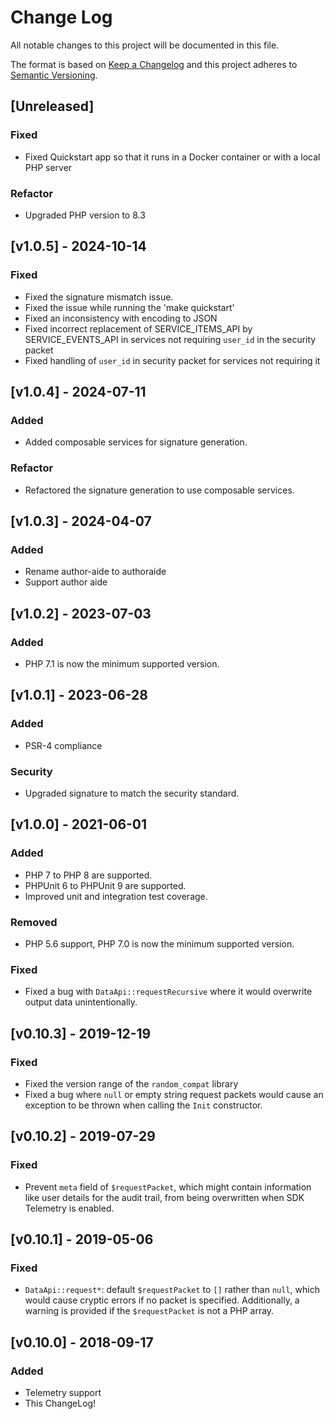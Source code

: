 # Change Log

All notable changes to this project will be documented in this file.

The format is based on [Keep a Changelog](http://keepachangelog.com/en/1.0.0/)
and this project adheres to [Semantic
Versioning](http://semver.org/spec/v2.0.0.html).

## [Unreleased]
### Fixed
- Fixed Quickstart app so that it runs in a Docker container or with a local PHP server

### Refactor
- Upgraded PHP version to 8.3

## [v1.0.5] - 2024-10-14
### Fixed
- Fixed the signature mismatch issue.
- Fixed the issue while running the 'make quickstart'
- Fixed an inconsistency with encoding to JSON
- Fixed incorrect replacement of SERVICE_ITEMS_API by SERVICE_EVENTS_API
  in services not requiring `user_id` in the security packet
- Fixed handling of `user_id` in security packet for services not
  requiring it

## [v1.0.4] - 2024-07-11
### Added
- Added composable services for signature generation.

### Refactor
- Refactored the signature generation to use composable services.

## [v1.0.3] - 2024-04-07
### Added
- Rename author-aide to authoraide
- Support author aide

## [v1.0.2] - 2023-07-03
### Added
- PHP 7.1 is now the minimum supported version.

## [v1.0.1] - 2023-06-28
### Added
- PSR-4 compliance

### Security
- Upgraded signature to match the security standard.

## [v1.0.0] - 2021-06-01
### Added
- PHP 7 to PHP 8 are supported.
- PHPUnit 6 to PHPUnit 9 are supported.
- Improved unit and integration test coverage.

### Removed
- PHP 5.6 support, PHP 7.0 is now the minimum supported version.

### Fixed
- Fixed a bug with `DataApi::requestRecursive` where it would overwrite output data unintentionally.

## [v0.10.3] - 2019-12-19
### Fixed
- Fixed the version range of the `random_compat` library
- Fixed a bug where `null` or empty string request packets would cause an exception to be thrown when calling the `Init` constructor.

## [v0.10.2] - 2019-07-29
### Fixed
- Prevent `meta` field of `$requestPacket`, which might contain information like user details for the audit trail, from being overwritten when SDK Telemetry is enabled.

## [v0.10.1] - 2019-05-06
### Fixed
- `DataApi::request*`: default `$requestPacket` to `[]` rather than `null`,
    which would cause cryptic errors if no packet is specified. Additionally, a
    warning is provided if the `$requestPacket` is not a PHP array.

## [v0.10.0] - 2018-09-17
### Added
- Telemetry support
- This ChangeLog!
